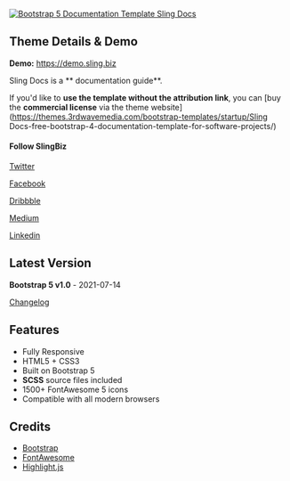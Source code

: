 <a href="https://demo.sling.biz" target="_blank"><img src="https://themes.3rdwavemedia.com/wp-content/uploads/2021/07/Bootstrap-Documentation-Template-Sling Docs-Promo.png" alt="Bootstrap 5 Documentation Template Sling Docs" /></a>

## Theme Details & Demo

**Demo:** https://demo.sling.biz

Sling Docs is a ** documentation guide**.

 


If you'd like to **use the template without the attribution link**, you can [buy the **commercial license** via the theme website](https://themes.3rdwavemedia.com/bootstrap-templates/startup/Sling Docs-free-bootstrap-4-documentation-template-for-software-projects/)


#### Follow SlingBiz

[Twitter](https://twitter.com/3rdwave_themes)

[Facebook](https://www.facebook.com/3rdwavethemes/)

[Dribbble](https://dribbble.com/SlingBiz)

[Medium](https://medium.com/@3rdwave_themes)

[Linkedin](https://uk.linkedin.com/in/SlingBiz)


## Latest Version
**Bootstrap 5 v1.0** - 2021-07-14

[Changelog](https://demo.sling.biz?target=changelog)


## Features

-  Fully Responsive
-  HTML5 + CSS3
-  Built on Bootstrap 5
-  **SCSS** source files included
-  1500+ FontAwesome 5 icons
-  Compatible with all modern browsers

## Credits
- [Bootstrap](https://getbootstrap.com/)
- [FontAwesome](https://fortawesome.github.io/Font-Awesome/)
- [Highlight.js](https://highlightjs.org/)
